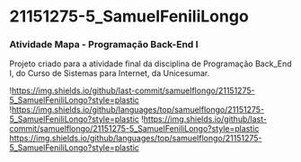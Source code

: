 # 21151275-5_SamuelFeniliLongo
### Atividade Mapa - Programação Back-End I
Projeto criado para a atividade final da disciplina de Programação Back_End I, do Curso de Sistemas para Internet, da Unicesumar.

!https://img.shields.io/github/last-commit/samuelflongo/21151275-5_SamuelFeniliLongo?style=plastic
!https://img.shields.io/github/languages/top/samuelflongo/21151275-5_SamuelFeniliLongo?style=plastic
!https://img.shields.io/github/last-commit/samuelflongo/21151275-5_SamuelFeniliLongo?style=plastic https://img.shields.io/github/languages/top/samuelflongo/21151275-5_SamuelFeniliLongo?style=plastic 
